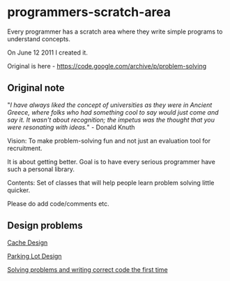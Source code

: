 # programmers-scratch-area
Every programmer has a scratch area where they write simple programs to understand concepts. 

On June 12 2011 I created it. 

Original is here - https://code.google.com/archive/p/problem-solving

## Original note

"*I have always liked the concept of universities as they were in Ancient Greece, where folks who had something cool to say would just come and say it. It wasn't about recognition; the impetus was the thought that you were resonating with ideas.*" - Donald Knuth


Vision: To make problem-solving fun and not just an evaluation tool for recruitment.

It is about getting better. Goal is to have every serious programmer have such a personal library.

Contents: Set of classes that will help people learn problem solving little quicker.

Please do add code/comments etc.


## Design problems

[Cache Design](https://docs.google.com/document/d/1RGnByFVA1QV5HsHQrkO7DLgf54uDrY7ZAHSRwLL6WXU/edit?usp=sharing)

[Parking Lot Design](https://docs.google.com/document/d/18fm_Ad3uhKLC53hY_z-O7FM0lTWrg_seJJknNvYQXZ4/edit?usp=sharing)

[Solving problems and writing correct code the first time](https://docs.google.com/document/d/1t6r_-QHbK1FT1eB8pm09rP_8_iXxnEMlrvhpRTjDrr0/edit?usp=sharing)

